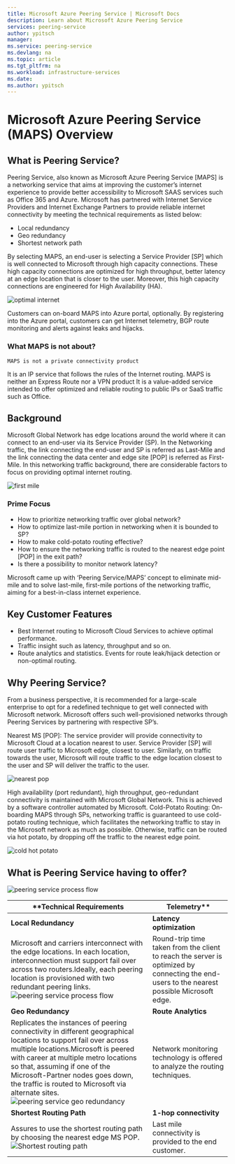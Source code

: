 ```yaml
---
title: Microsoft Azure Peering Service | Microsoft Docs
description: Learn about Microsoft Azure Peering Service
services: peering-service
author: ypitsch
manager: 
ms.service: peering-service
ms.devlang: na
ms.topic: article
ms.tgt_pltfrm: na
ms.workload: infrastructure-services
ms.date: 
ms.author: ypitsch
---
```


# Microsoft Azure Peering Service (MAPS) Overview
## What is Peering Service? 

Peering Service, also known as Microsoft Azure Peering Service [MAPS] is a networking service that aims at improving the customer’s internet experience to provide better accessibility to Microsoft SAAS services such as Office 365 and Azure. Microsoft has partnered with Internet Service Providers and Internet Exchange Partners to provide reliable internet connectivity by meeting the technical requirements as listed below:
- Local redundancy
- Geo redundancy
- Shortest network path

By selecting MAPS, an end-user is selecting a Service Provider [SP] which is well connected to Microsoft through high capacity connections. These high capacity connections are optimized for high throughput, better latency at an edge location that is closer to the user. Moreover, this high capacity connections are engineered for High Availability (HA).
 
![optimal internet](.media/peering-service-about/peering-service-optimal-internet-connectivity-final.png)

Customers can on-board MAPS into Azure portal, optionally. By registering into the Azure portal, customers can get Internet telemetry, BGP route monitoring and alerts against leaks and hijacks.

### What MAPS is not about?
 	MAPS is not a private connectivity product
It is an IP service that follows the rules of the Internet routing. 
 	MAPS is neither an Express Route nor a VPN product 
It is a value-added service intended to offer optimized and reliable routing to public IPs or SaaS traffic such as Office.

## Background

Microsoft Global Network has edge locations around the world where it can connect to an end-user via its Service Provider (SP). In the Networking traffic, the link connecting the end-user and SP is referred as Last-Mile and the link connecting the data center and edge site [POP] is referred as First-Mile. In this networking traffic background, there are considerable factors to focus on providing optimal internet routing.

![first mile](media\peering-service-about\peering-service-background1.png)

### Prime Focus 
- How to prioritize networking traffic over global network?
-	How to optimize last-mile portion in networking when it is bounded to SP?
-	How to make cold-potato routing effective?
-	How to ensure the networking traffic is routed to the nearest edge point [POP] in the exit path?
-	Is there a possibility to monitor network latency?

Microsoft came up with ‘Peering Service/MAPS’ concept to eliminate mid-mile and to solve last-mile, first-mile portions of the networking traffic, aiming for a best-in-class internet experience.

## Key Customer Features
 -	Best Internet routing to Microsoft Cloud Services to achieve optimal performance. 
 -	Traffic insight such as latency, throughput and so on.
 -	Route analytics and statistics. Events for route leak/hijack detection or non-optimal routing. 

## Why Peering Service?
From a business perspective, it is recommended for a large-scale enterprise to opt for a redefined technique to get well connected with Microsoft network. Microsoft offers such well-provisioned networks through Peering Services by partnering with respective SP’s. 

Nearest MS [POP]: The service provider will provide connectivity to Microsoft Cloud at a location nearest to user. Service Provider [SP] will route user traffic to Microsoft edge, closest to user. Similarly, on traffic towards the user, Microsoft will route traffic to the edge location closest to the user and SP will deliver the traffic to the user. 

 ![nearest pop](media\peering-service-about\peering-service-Behind-the-Scene.png)

High availability (port redundant), high throughput, geo-redundant connectivity is maintained with Microsoft Global Network. This is achieved by a software controller automated by Microsoft. 
Cold-Potato Routing: On-boarding MAPS through SPs, networking traffic is guaranteed to use cold-potato routing technique, which facilitates the networking traffic to stay in the Microsoft network as much as possible. Otherwise, traffic can be routed via hot potato, by dropping off the traffic to the nearest edge point.
 
![cold hot potato](media\peering-service-about\peering-service-cold-hot-potato.png)

## What is Peering Service having to offer?
 
![peering service process flow](media\peering-service-about\peering-service-process-flow.png)


| **Technical Requirements |  Telemetry**|
|-----------|-------------------------------|
| **Local Redundancy**|**Latency optimization**|
Microsoft and carriers interconnect with the edge locations. In each location, interconnection must support fail over across two routers.Ideally, each peering location is provisioned with two redundant peering links.![peering service process flow](media\peering-service-about\peering-service-local-redundancy.png)|Round-trip time taken from the client to reach the server is optimized by connecting the end-users to the nearest possible Microsoft edge.|
| **Geo Redundancy**|**Route Analytics**|
Replicates the instances of peering connectivity in different geographical locations to support fail over across multiple locations.Microsoft is peered with career at multiple metro locations so that, assuming if one of the Microsoft-Partner nodes goes down, the traffic is routed to Microsoft via alternate sites.![peering service geo redundancy](media\peering-service-about\peering-service-geo-redundancy.png)|Network monitoring technology is offered to analyze the routing techniques.|
| **Shortest Routing Path**|**1-hop connectivity**|
Assures to use the shortest routing path by choosing the nearest edge MS POP.![Shortest routing path](media\peering-service-about\peering-service-shortest-path.png)|Last mile connectivity is provided to the end customer.|








